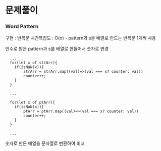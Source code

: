 
# 문제풀이

### Word Pattern
<p>
  구현 : 반복문
  시간복잡도 : O(n)
  - pattern과 s을 배열로 만드는 반복문 1개씩 사용
</p>

인수로 받은 pattern과 s를 배열로 만들어서 숫자로 변경
```
  ...
  for(let x of strArr){
    if(isNaN(x)){
        strArr = strArr.map((val)=>(val === x? counter: val))
        counter++;    
    }
  }
  
  ...
  
  for(let x of ptArr){
    if(isNaN(x)){
        ptArr = ptArr.map((val)=>(val === x? counter: val))
        counter++;    
    }
  }
  
  ...
```

숫자로 만든 배열을 문자열로 변환하여 비교
